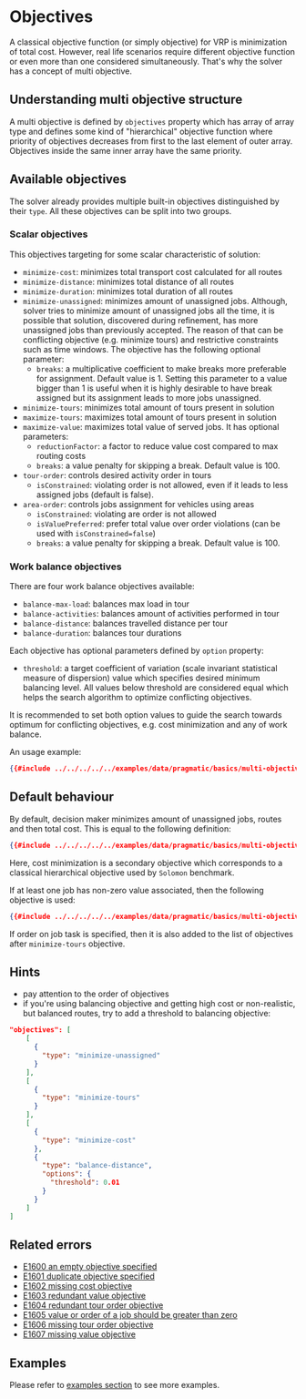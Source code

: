 # Objectives

A classical objective function (or simply objective) for VRP is minimization of total cost. However, real life scenarios
require different objective function or even more than one considered simultaneously. That's why the solver has a concept
of multi objective.


## Understanding multi objective structure

A multi objective is defined by `objectives` property which has array of array type and defines some kind of "hierarchical"
objective function where priority of objectives decreases from first to the last element of outer array. Objectives inside
the same inner array have the same priority.


## Available objectives

The solver already provides multiple built-in objectives distinguished by their `type`. All these objectives can be
split into two groups.

### Scalar objectives

This objectives targeting for some scalar characteristic of solution:

* `minimize-cost`: minimizes total transport cost calculated for all routes
* `minimize-distance`: minimizes total distance of all routes
* `minimize-duration`: minimizes total duration of all routes
* `minimize-unassigned`: minimizes amount of unassigned jobs. Although, solver tries to minimize amount of
unassigned jobs all the time, it is possible that solution, discovered during refinement, has more unassigned jobs than
previously accepted. The reason of that can be conflicting objective (e.g. minimize tours) and restrictive
constraints such as time windows. The objective has the following optional parameter:
    * `breaks`: a multiplicative coefficient to make breaks more preferable for assignment. Default value is 1. Setting
     this parameter to a value bigger than 1 is useful when it is highly desirable to have break assigned but its
     assignment leads to more jobs unassigned.
* `minimize-tours`: minimizes total amount of tours present in solution
* `maximize-tours`: maximizes total amount of tours present in solution
* `maximize-value`: maximizes total value of served jobs. It has optional parameters:
    * `reductionFactor`: a factor to reduce value cost compared to max routing costs
    * `breaks`: a value penalty for skipping a break. Default value is 100.
* `tour-order`: controls desired activity order in tours
    * `isConstrained`: violating order is not allowed, even if it leads to less assigned jobs (default is false).
* `area-order`: controls jobs assignment for vehicles using areas
    * `isConstrained`: violating are order is not allowed
    * `isValuePreferred`: prefer total value over order violations (can be used with `isConstrained=false`) 
    * `breaks`: a value penalty for skipping a break. Default value is 100.

### Work balance objectives

There are four work balance objectives available:

* `balance-max-load`: balances max load in tour
* `balance-activities`: balances amount of activities performed in tour
* `balance-distance`: balances travelled distance per tour
* `balance-duration`: balances tour durations

Each objective has optional parameters defined by `option` property:
* `threshold`: a target coefficient of variation (scale invariant statistical measure of dispersion) value which specifies
desired minimum balancing level. All values below threshold are considered equal which helps the search algorithm to
optimize conflicting objectives.

It is recommended to set both option values to guide the search towards optimum for conflicting objectives, e.g. cost
minimization and any of work balance.

An usage example:

```json
{{#include ../../../../../examples/data/pragmatic/basics/multi-objective.balance-load.problem.json:154:159}}
```

## Default behaviour

By default, decision maker minimizes amount of unassigned jobs, routes and then total cost. This is equal to the following
definition:

```json
{{#include ../../../../../examples/data/pragmatic/basics/multi-objective.default.problem.json:141:157}}
```

Here, cost minimization is a secondary objective which corresponds to a classical hierarchical objective used
by `Solomon` benchmark.

If at least one job has non-zero value associated, then the following objective is used:

```json
{{#include ../../../../../examples/data/pragmatic/basics/multi-objective.maximize-value.problem.json:143:165}}
```

If order on job task is specified, then it is also added to the list of objectives after `minimize-tours` objective.


## Hints

* pay attention to the order of objectives
* if you're using balancing objective and getting high cost or non-realistic, but balanced routes, try to add a threshold to balancing objective:

```json
"objectives": [
    [
      {
        "type": "minimize-unassigned"
      }
    ],
    [
      {
        "type": "minimize-tours"
      }
    ],
    [
      {
        "type": "minimize-cost"
      },
      {
        "type": "balance-distance",
        "options": {
          "threshold": 0.01
        }
      }
    ]
]
```

## Related errors

* [E1600 an empty objective specified](../errors/index.md#e1600)
* [E1601 duplicate objective specified](../errors/index.md#e1601)
* [E1602 missing cost objective](../errors/index.md#e1602)
* [E1603 redundant value objective](../errors/index.md#e1603)
* [E1604 redundant tour order objective](../errors/index.md#e1604)
* [E1605 value or order of a job should be greater than zero](../errors/index.md#e1605)
* [E1606 missing tour order objective](../errors/index.md#e1606)
* [E1607 missing value objective](../errors/index.md#e1607)


## Examples

Please refer to [examples section](../../../examples/pragmatic/objectives/index.md) to see more examples.
